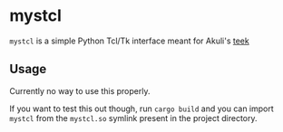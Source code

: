 # mystcl

`mystcl` is a simple Python Tcl/Tk interface meant for Akuli's
[teek](https://github.com/Akuli/teek)

## Usage

Currently no way to use this properly.

If you want to test this out though, run `cargo build` and you can import
`mystcl` from the `mystcl.so` symlink present in the project directory.
